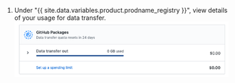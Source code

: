 1. Under "{{ site.data.variables.product.prodname_registry }}", view details of your usage for data transfer. ![Details of usage of data transfer](/assets/images/help/billing/packages-data.png)
